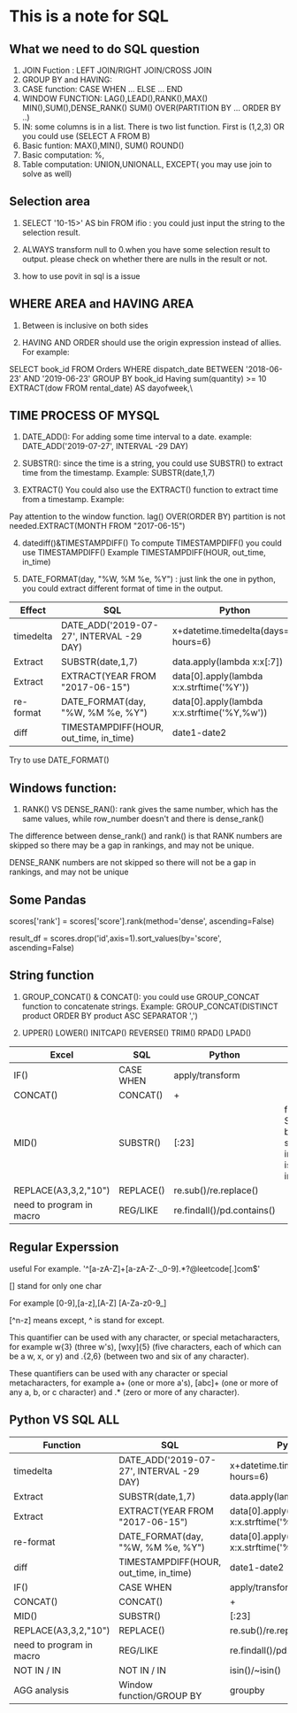 # This is a note for SQL

## What we need to do SQL question 

1. JOIN Fuction : LEFT JOIN/RIGHT JOIN/CROSS JOIN
2. GROUP BY and HAVING: 
3. CASE function: CASE WHEN ... ELSE ... END
4. WINDOW FUNCTION: LAG(),LEAD(),RANK(),MAX() MIN(),SUM(),DENSE_RANK()
   SUM() OVER(PARTITION BY ... ORDER BY ..) 
3. IN: some columns is in a list. There is two list function. First is (1,2,3) OR you could use (SELECT A FROM B)
4. Basic funtion: MAX(),MIN(), SUM() ROUND()
5. Basic computation: %,
6. Table computation: UNION,UNIONALL, EXCEPT( you may use join to solve as well)

## Selection area

1. SELECT '10-15>' AS bin FROM ifio : you could just input the string to the selection result.
  
2. ALWAYS transform null to 0.when you have some selection result to output. please check on whether there are nulls in the result or not. 

3. how to use povit in   sql is a issue
## WHERE AREA and HAVING AREA

1. Between is inclusive on both sides

2. HAVING AND ORDER should use the origin expression instead of allies. For example:

SELECT book_id
FROM Orders
WHERE dispatch_date BETWEEN '2018-06-23' AND '2019-06-23'
GROUP BY book_id
Having sum(quantity) >= 10\
             EXTRACT(dow FROM rental_date) AS dayofweek,\
   

## TIME PROCESS OF MYSQL

1. DATE_ADD(): For adding some time interval to a date. example: DATE_ADD('2019-07-27', INTERVAL -29 DAY)

2. SUBSTR(): since the time is a string, you could use SUBSTR() to extract time from the timestamp. Example: SUBSTR(date,1,7)

3. EXTRACT() You could also use the EXTRACT() function to extract time from a timestamp. Example: 

Pay attention to the window function. lag() OVER(ORDER BY) partition is not needed.EXTRACT(MONTH FROM "2017-06-15")

4. datediff()&TIMESTAMPDIFF()  To compute TIMESTAMPDIFF() you could use TIMESTAMPDIFF() Example TIMESTAMPDIFF(HOUR, out_time, in_time)

5. DATE_FORMAT(day, "%W, %M %e, %Y") : just link the one in python, you could extract different format of time in the output.


|  Effect   | SQL  | Python | Note |
|  ----  | ----  | ---- | ---- |
|  timedelta  | DATE_ADD('2019-07-27', INTERVAL -29 DAY) | x+datetime.timedelta(days=1, hours=6) ||
| Extract  | SUBSTR(date,1,7) | data.apply(lambda x:x[:7]) ||
| Extract | EXTRACT(YEAR FROM "2017-06-15") | data[0].apply(lambda x:x.strftime('%Y')) ||
| re-format | DATE_FORMAT(day, "%W, %M %e, %Y") | data[0].apply(lambda x:x.strftime('%Y,%w')) ||
| diff |  TIMESTAMPDIFF(HOUR, out_time, in_time) | date1-date2 ||

Try to use DATE_FORMAT()


## Windows function: 

1. RANK() VS DENSE_RAN():  rank gives the same number, which has the same values, while row_number doesn't and there is dense_rank()

The difference between dense_rank() and rank() is that  RANK numbers are skipped so there may be a gap in rankings, and may not be unique.

DENSE_RANK numbers are not skipped so there will not be a gap in rankings, and may not be unique

## Some Pandas

scores['rank'] = scores['score'].rank(method='dense', ascending=False)

result_df = scores.drop('id',axis=1).sort_values(by='score', ascending=False)



## String function 

1. GROUP_CONCAT() & CONCAT(): you could use GROUP_CONCAT function to concatenate strings. Example: GROUP_CONCAT(DISTINCT product ORDER BY product ASC SEPARATOR ',')

2. UPPER() LOWER() INITCAP() REVERSE() TRIM() RPAD() LPAD()

|  Excel   | SQL  | Python | Note |
|  ----  | ----  | ---- | ---- |
|  IF()  | CASE WHEN | apply/transform ||
|  CONCAT() | CONCAT() | + ||
| MID() | SUBSTR() | [:23] |for SUBSTR, both sides of interval is included|
| REPLACE(A3,3,2,"10") | REPLACE() | re.sub()/re.replace() ||
| need to program in macro |  REG/LIKE | re.findall()/pd.contains() ||
   

## Regular Experssion
useful
For example.
'^[a-zA-Z]+[a-zA-Z-._0-9].*?@leetcode[.]com$'

[] stand for only one char

For example [0-9],[a-z],[A-Z] [A-Za-z0-9_] 

[^n-z] means except, ^ is stand for except. 

This quantifier can be used with any character, or special metacharacters, for example w{3} (three w's), [wxy]{5} (five characters, each of which can be a w, x, or y) and .{2,6} (between two and six of any character).

These quantifiers can be used with any character or special metacharacters, for example a+ (one or more a's), [abc]+ (one or more of any a, b, or c character) and .* (zero or more of any character).

## Python VS SQL ALL 

|  Function   | SQL  | Python | Note |
|  ----  | ----  | ---- | ---- |
|  timedelta  | DATE_ADD('2019-07-27', INTERVAL -29 DAY) | x+datetime.timedelta(days=1, hours=6) ||
| Extract  | SUBSTR(date,1,7) | data.apply(lambda x:x[:7]) ||
| Extract | EXTRACT(YEAR FROM "2017-06-15") | data[0].apply(lambda x:x.strftime('%Y')) ||
| re-format | DATE_FORMAT(day, "%W, %M %e, %Y") | data[0].apply(lambda x:x.strftime('%Y,%w')) ||
| diff |  TIMESTAMPDIFF(HOUR, out_time, in_time) | date1-date2 ||
|  IF()  | CASE WHEN | apply/transform ||
|  CONCAT() | CONCAT() | + ||
| MID() | SUBSTR() | [:23] ||
| REPLACE(A3,3,2,"10") | REPLACE() | re.sub()/re.replace() ||
| need to program in macro |  REG/LIKE | re.findall()/pd.contains() ||
| NOT IN / IN  |  NOT IN / IN  | isin()/~isin() ||
| AGG analysis  | Window function/GROUP BY  | groupby  ||










